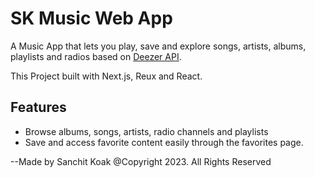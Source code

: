 #  SK Music Web App

A Music App that lets you play, save and explore songs, artists, albums, playlists and radios based on [Deezer API](https://developers.deezer.com).

This Project built with Next.js, Reux and React.


## Features

- Browse albums, songs, artists, radio channels and playlists
- Save and access favorite content easily through the favorites page.


--Made by Sanchit Koak
@Copyright 2023. All Rights Reserved
